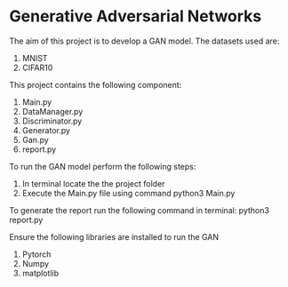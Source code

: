 # Generative Adversarial Networks

The aim of this project is to develop a GAN model. The datasets used are:
<ol type="1">
  <li>MNIST</li>
  <li>CIFAR10</li>
</ol> 

This project contains the following component:
<ol type="1">
  <li>Main.py</li>
  <li>DataManager.py</li>
  <li>Discriminator.py</li>
  <li>Generator.py</li>
  <li>Gan.py</li>
  <li>report.py</li>
</ol>

To run the GAN model perform the following steps:
<ol type="1">
 <li>In terminal locate the the project folder</li>
 <li>Execute the Main.py file using command python3 Main.py </li>
</ol>

To generate the report run the following command in terminal:
python3 report.py

Ensure the following libraries are installed to run the GAN
<ol type="1">
  <li>Pytorch</li>
  <li>Numpy</li>
  <li>matplotlib</li>
</ol>

